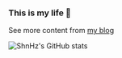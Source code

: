 ### This is my life 🥳

See more content from [my blog](https://www.sanghangning.cn)

![ShnHz's GitHub stats](https://github-readme-stats.vercel.app/api?username=ShnHz&show_icons=true&theme=dark&include_all_commits&count_private=true)

<!-- #
### - 新增blog
启动本地express服务器,开启本地修改blog.json文件接口
```
node express/index.js
```

页面 [http://localhost:8080/blog/BLOG.html](http://localhost:8080/blog/BLOG.html)
#

## Project setup
```
npm install
```

### Compiles and hot-reloads for development
```
npm run serve
```

### Compiles and minifies for production
```
npm run build
``` -->